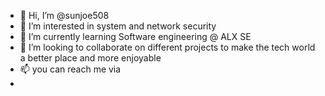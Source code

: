 - 👋 Hi, I’m @sunjoe508
- 👀 I’m interested in system and network security
- 🌱 I’m currently learning  Software engineering @ ALX SE
- 💞️ I’m looking to collaborate on different projects to make the tech world a better place and more enjoyable
- 📫 you can reach me via
- 
<!---
sunjoe508/sunjoe508 is a ✨ special ✨ repository because its `README.md` (this file) appears on your GitHub profile.
You can click the Preview link to take a look at your changes.
--->
